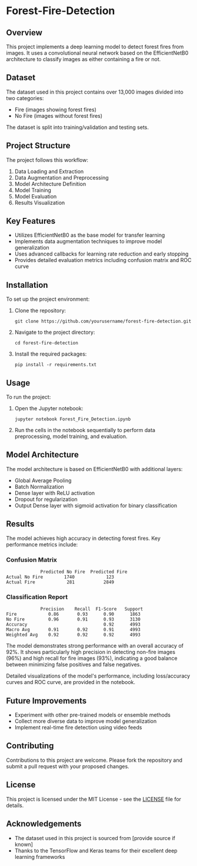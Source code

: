 # Forest-Fire-Detection

## Overview

This project implements a deep learning model to detect forest fires from images. It uses a convolutional neural network based on the EfficientNetB0 architecture to classify images as either containing a fire or not.

## Dataset

The dataset used in this project contains over 13,000 images divided into two categories:
- Fire (images showing forest fires)
- No Fire (images without forest fires)

The dataset is split into training/validation and testing sets.

## Project Structure

The project follows this workflow:

1. Data Loading and Extraction
2. Data Augmentation and Preprocessing
3. Model Architecture Definition
4. Model Training
5. Model Evaluation
6. Results Visualization

## Key Features

- Utilizes EfficientNetB0 as the base model for transfer learning
- Implements data augmentation techniques to improve model generalization
- Uses advanced callbacks for learning rate reduction and early stopping
- Provides detailed evaluation metrics including confusion matrix and ROC curve

## Installation

To set up the project environment:

1. Clone the repository:
   ```
   git clone https://github.com/yourusername/forest-fire-detection.git
   ```
2. Navigate to the project directory:
   ```
   cd forest-fire-detection
   ```
3. Install the required packages:
   ```
   pip install -r requirements.txt
   ```

## Usage

To run the project:

1. Open the Jupyter notebook:
   ```
   jupyter notebook Forest_Fire_Detection.ipynb
   ```
2. Run the cells in the notebook sequentially to perform data preprocessing, model training, and evaluation.

## Model Architecture

The model architecture is based on EfficientNetB0 with additional layers:
- Global Average Pooling
- Batch Normalization
- Dense layer with ReLU activation
- Dropout for regularization
- Output Dense layer with sigmoid activation for binary classification

## Results

The model achieves high accuracy in detecting forest fires. Key performance metrics include:

### Confusion Matrix
```
             Predicted No Fire  Predicted Fire
Actual No Fire        1740            123
Actual Fire            281           2849
```

### Classification Report
```
             Precision    Recall  F1-Score   Support
Fire            0.86       0.93      0.90      1863
No Fire         0.96       0.91      0.93      3130
Accuracy                             0.92      4993
Macro Avg       0.91       0.92      0.91      4993
Weighted Avg    0.92       0.92      0.92      4993
```

The model demonstrates strong performance with an overall accuracy of 92%. It shows particularly high precision in detecting non-fire images (96%) and high recall for fire images (93%), indicating a good balance between minimizing false positives and false negatives.

Detailed visualizations of the model's performance, including loss/accuracy curves and ROC curve, are provided in the notebook.

## Future Improvements

- Experiment with other pre-trained models or ensemble methods
- Collect more diverse data to improve model generalization
- Implement real-time fire detection using video feeds

## Contributing

Contributions to this project are welcome. Please fork the repository and submit a pull request with your proposed changes.

## License

This project is licensed under the MIT License - see the [LICENSE](LICENSE) file for details.

## Acknowledgements

- The dataset used in this project is sourced from [provide source if known]
- Thanks to the TensorFlow and Keras teams for their excellent deep learning frameworks
